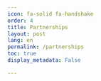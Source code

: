 ```yaml
---
icon: fa-solid fa-handshake
order: 4
title: Partnerships
layout: post
lang: en
permalink: /partnerships
toc: true
display_metadata: False

---
```



